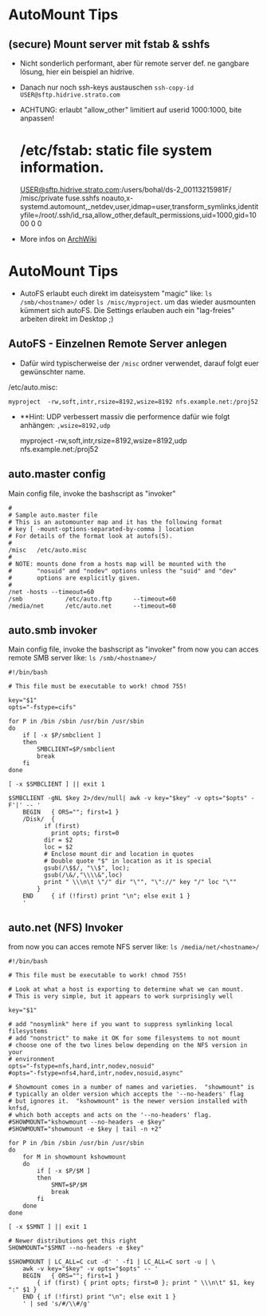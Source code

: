 AutoMount Tips 
========================================



(secure) Mount server mit fstab & sshfs
---------------------------------------------

* Nicht sonderlich performant, aber für remote server def. ne gangbare lösung, hier ein beispiel an hidrive.
* Danach nur noch ssh-keys austauschen `ssh-copy-id USER@sftp.hidrive.strato.com`
* ACHTUNG: erlaubt "allow_other" limitiert auf userid 1000:1000, bite anpassen!


    # /etc/fstab: static file system information.
    USER@sftp.hidrive.strato.com:/users/bohal/ds-2_00113215981F/  /misc/private  fuse.sshfs noauto,x-systemd.automount,_netdev,user,idmap=user,transform_symlinks,identityfile=/root/.ssh/id_rsa,allow_other,default_permissions,uid=1000,gid=1000 0 0

* More infos on [ArchWiki](https://wiki.archlinux.org/index.php/Sshfs)


AutoMount Tips 
========================================


* AutoFS erlaubt euch direkt im dateisystem "magic" like:  `ls /smb/<hostname>/` oder `ls /misc/myproject`.
  um das wieder ausmounten kümmert sich autoFS. Die Settings erlauben auch ein "lag-freies" arbeiten direkt im Desktop ;)

AutoFS - Einzelnen Remote Server anlegen
----------------------------------

* Dafür wird typischerweise der `/misc` ordner verwendet, darauf folgt euer gewünschter name.

/etc/auto.misc:

    myproject  -rw,soft,intr,rsize=8192,wsize=8192 nfs.example.net:/proj52
    
* **Hint: UDP verbessert massiv die performence dafür wie folgt anhängen: `,wsize=8192,udp`


    myproject  -rw,soft,intr,rsize=8192,wsize=8192,udp nfs.example.net:/proj52


auto.master config
----------------------------------

Main config file, invoke the bashscript as "invoker"


    #
    # Sample auto.master file
    # This is an automounter map and it has the following format
    # key [ -mount-options-separated-by-comma ] location
    # For details of the format look at autofs(5).
    #
    /misc   /etc/auto.misc
    #
    # NOTE: mounts done from a hosts map will be mounted with the
    #       "nosuid" and "nodev" options unless the "suid" and "dev"
    #       options are explicitly given.
    #
    /net -hosts --timeout=60
    /smb            /etc/auto.ftp      --timeout=60
    /media/net      /etc/auto.net      --timeout=60



auto.smb invoker
----------------------------------

Main config file, invoke the bashscript as "invoker"
from now you can acces remote SMB server like:  `ls /smb/<hostname>/`




    #!/bin/bash
    
    # This file must be executable to work! chmod 755!
    
    key="$1"
    opts="-fstype=cifs"
    
    for P in /bin /sbin /usr/bin /usr/sbin
    do
    	if [ -x $P/smbclient ]
    	then
    		SMBCLIENT=$P/smbclient
    		break
    	fi
    done
    
    [ -x $SMBCLIENT ] || exit 1
    
    $SMBCLIENT -gNL $key 2>/dev/null| awk -v key="$key" -v opts="$opts" -F'|' -- '
    	BEGIN	{ ORS=""; first=1 }
    	/Disk/	{
    		  if (first)
    			print opts; first=0
    		  dir = $2
    		  loc = $2
    		  # Enclose mount dir and location in quotes
    		  # Double quote "$" in location as it is special
    		  gsub(/\$$/, "\\$", loc);
    		  gsub(/\&/,"\\\\&",loc)
    		  print " \\\n\t \"/" dir "\"", "\"://" key "/" loc "\""
    		}
    	END 	{ if (!first) print "\n"; else exit 1 }
    	'
    



auto.net (NFS) Invoker
----------------------------------

from now you can acces remote NFS server like:  `ls /media/net/<hostname>/`


    
    #!/bin/bash
    
    # This file must be executable to work! chmod 755!
    
    # Look at what a host is exporting to determine what we can mount.
    # This is very simple, but it appears to work surprisingly well
    
    key="$1"
    
    # add "nosymlink" here if you want to suppress symlinking local filesystems
    # add "nonstrict" to make it OK for some filesystems to not mount
    # choose one of the two lines below depending on the NFS version in your
    # environment
    opts="-fstype=nfs,hard,intr,nodev,nosuid"
    #opts="-fstype=nfs4,hard,intr,nodev,nosuid,async"
    
    # Showmount comes in a number of names and varieties.  "showmount" is
    # typically an older version which accepts the '--no-headers' flag
    # but ignores it.  "kshowmount" is the newer version installed with knfsd,
    # which both accepts and acts on the '--no-headers' flag.
    #SHOWMOUNT="kshowmount --no-headers -e $key"
    #SHOWMOUNT="showmount -e $key | tail -n +2"
    
    for P in /bin /sbin /usr/bin /usr/sbin
    do
    	for M in showmount kshowmount
    	do
    		if [ -x $P/$M ]
    		then
    			SMNT=$P/$M
    			break
    		fi
    	done
    done
    
    [ -x $SMNT ] || exit 1
    
    # Newer distributions get this right
    SHOWMOUNT="$SMNT --no-headers -e $key"
    
    $SHOWMOUNT | LC_ALL=C cut -d' ' -f1 | LC_ALL=C sort -u | \
    	awk -v key="$key" -v opts="$opts" -- '
    	BEGIN	{ ORS=""; first=1 }
    		{ if (first) { print opts; first=0 }; print " \\\n\t" $1, key ":" $1 }
    	END	{ if (!first) print "\n"; else exit 1 }
    	' | sed 's/#/\\#/g'
